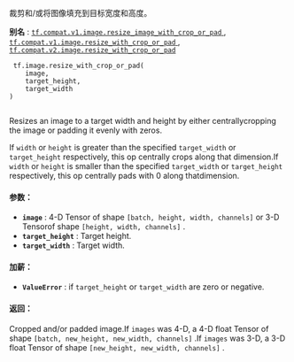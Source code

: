 裁剪和/或将图像填充到目标宽度和高度。

**别名** : [ `tf.compat.v1.image.resize_image_with_crop_or_pad` ](/api_docs/python/tf/image/resize_with_crop_or_pad), [ `tf.compat.v1.image.resize_with_crop_or_pad` ](/api_docs/python/tf/image/resize_with_crop_or_pad), [ `tf.compat.v2.image.resize_with_crop_or_pad` ](/api_docs/python/tf/image/resize_with_crop_or_pad)

```
 tf.image.resize_with_crop_or_pad(
    image,
    target_height,
    target_width
)
 
```

Resizes an image to a target width and height by either centrallycropping the image or padding it evenly with zeros.

If  `width`  or  `height`  is greater than the specified  `target_width`  or `target_height`  respectively, this op centrally crops along that dimension.If  `width`  or  `height`  is smaller than the specified  `target_width`  or `target_height`  respectively, this op centrally pads with 0 along thatdimension.

#### 参数：
- **`image`** : 4-D Tensor of shape  `[batch, height, width, channels]`  or 3-D Tensorof shape  `[height, width, channels]` .
- **`target_height`** : Target height.
- **`target_width`** : Target width.


#### 加薪：
- **`ValueError`** : if  `target_height`  or  `target_width`  are zero or negative.


#### 返回：
Cropped and/or padded image.If  `images`  was 4-D, a 4-D float Tensor of shape `[batch, new_height, new_width, channels]` .If  `images`  was 3-D, a 3-D float Tensor of shape `[new_height, new_width, channels]` .


